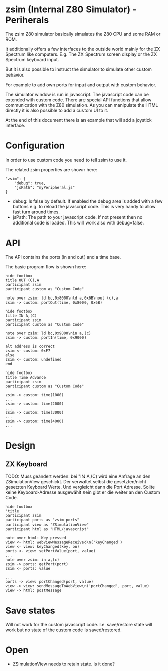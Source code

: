# zsim (Internal Z80 Simulator) - Periherals

The zsim Z80 simulator basically simulates the Z80 CPU and some RAM or ROM.

It additionally offers a few interfaces to the outside world mainly for the ZX Spectrum like computers.
E.g. The ZX Spectrum screen display or the ZX Spectrum keyboard input.

But it is also possible to instruct the simulator to simulate other custom behavior.

For example to add own ports for input and output with custom behavior.

The simulator window is run in javascript. The javascript code can be extended with custom code.
There are special API functions that allow communication with the Z80 simulation.
As you can manipulate the HTML directly it is also possible to add a custom UI to it.

At the end of this document there is an example that will add a joystick interface.


# Configuration

In order to use custom code you need to tell zsim to use it.

The related zsim properties are shown here:
~~~
"zsim": {
	"debug": true,
	"jsPath": "myPeripheral.js"
}
~~~

- debug: Is false by default. If enabled the debug area is added with a few buttons e.g. to reload the javascript code. This is very handy to allow fast turn around times.
- jsPath: The path to your javascript code. If not present then no additional code is loaded. This will work also with debug=false.


# API

The API contains the ports (in and out) and a time base.

The basic program flow is shown here:
~~~puml
hide footbox
title OUT (C),A
participant zsim
participant custom as "Custom Code"

note over zsim: ld bc,0x8000\nld a,0x6B\nout (c),a
zsim -> custom: portOut(time, 0x8000, 0x6B)
~~~

~~~puml
hide footbox
title IN A,(C)
participant zsim
participant custom as "Custom Code"

note over zsim: ld bc,0x9000\nin a,(c)
zsim -> custom: portIn(time, 0x9000)

alt address is correct
zsim <- custom: 0xF7
else
zsim <- custom: undefined
end
~~~

~~~puml
hide footbox
title Time Advance
participant zsim
participant custom as "Custom Code"

zsim -> custom: time(1000)
...
zsim -> custom: time(2000)
...
zsim -> custom: time(3000)
...
zsim -> custom: time(4000)
...
~~~

# Design

## ZX Keyboard

TODO: Muss geändert werden: bei "IN A,(C) wird eine Anfrage an den ZSimulationView geschickt.
Der verwaltet selbst die gesetzten/nicht gesetzten Keyboard Werte.
Und vergleicht dann die Port Adresse.
Sollte keine Keyboard-Adresse ausgewählt sein gibt er die weiter an den Custom Code.


~~~puml
hide footbox
'title
participant zsim
participant ports as "zsim ports"
participant view as "ZSimulationView"
participant html as "HTML/javascript"

note over html: Key pressed
view <- html: webViewMessageReceived\n('keyChanged')
view <- view: keyChanged(key, on)
ports <- view: setPortValue(port, value)
...
note over zsim: in a,(c)
zsim -> ports: getPort(port)
zsim <- ports: value

...
ports -> view: portChanged(port, value)
view -> view: sendMessageToWebView\n('portChanged', port, value)
view -> html: postMessage

~~~


# Save states

Will not work for the custom javascript code.
I.e. save/restore state will work but no state of the custom code is saved/restored.


# Open

- ZSimulationView needs to retain state. Is it done?
